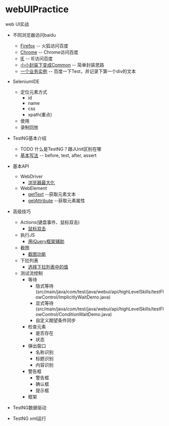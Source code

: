 # webUIPractice
web UI实战

- 不同浏览器访问baidu
    - [Firefox](src/main/java/com/test/java/webui/accessBaiduDemo/FirefoxAccessBaidu.java) -- 火狐访问百度
    - [Chrome](src/main/java/com/test/java/webui/accessBaiduDemo/ChromeAccessBaidu.java) -- Chrome访问百度
    - [IE](src/main/java/com/test/java/webui/accessBaiduDemo/IEAccessBaidu.java) -- IE访问百度
    - [小小封装下变成Common](src/main/java/com/test/java/webui/accessBaiduDemo/CommonAccessBaidu.java) -- 简单封装思路
    - [一个业务实例](src/main/java/com/test/java/webui/accessBaiduDemo/SearchTestOnBaidu.java) -- 百度一下Test，并记录下第一个div的文本
- SeleniumIDE
    - 定位元素方式
        - id
        - name
        - css
        - xpath(重点)
    - 使用
    - 录制回放
- TestNG基本介绍
    - TODO 什么是TestNG？跟JUnit区别在哪
    - [基本写法](src/main/java/com/test/java/testng/BasicDemo.java) -- before, test, after, assert
- 基本API
    - WebDriver
        - [浏览器最大化](src/main/java/com/test/java/webui/api/driver/MaximumBrowser.java)
    - WebElement
        - [getText](src/main/java/com/test/java/webui/api/element/GetTextTest.java) --获取元素文本
        - [getAttribute](src/main/java/com/test/java/webui/api/element/GetAttrubuteTest.java) --获取元素属性

- 高级技巧
    - Actions(键盘事件、鼠标双击)
        - [鼠标双击](src/main/java/com/test/java/webui/api/highLevelSkills/actions/ActionsDemo)
    - 执行JS
        - [用jQuery框架辅助](src/main/java/com/test/java/webui/api/highLevelSkills/jsExecutor/SelectElement.java)
    - 截图
        - [截图功能](src/main/java/com/test/java/webui/api/screenshot/highLevelSkills/TakesScreenshotTest.java)
    - 下拉列表
        - [选择下拉列表中的值](src/main/java/com/test/java/webui/api/highLevelSkills/select/SelectDemo.java)
    - 测试流控制
        - 等待
            - 隐式等待(src/main/java/com/test/java/webui/api/highLevelSkills/testFlowControl/ImplicitlyWaitDemo.java)
            - 显式等待(src/main/java/com/test/java/webui/api/highLevelSkills/testFlowControl/ConditionWaitDemo.java)
            - 自定义期望条件同步
        - 检查元素
            - 是否存在
            - 状态
        - 弹出窗口
            - 名称识别
            - 标题识别
            - 内容识别
        - 警告框
            - 警告框
            - 确认框
            - 提示框
        - 框架
- TestNG数据驱动
- TestNG xml运行



